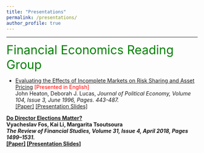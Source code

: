 ```yaml
---
title: "Presentations"
permalink: /presentations/
author_profile: true
---
```


---

<font size="6" color="green">Financial Economics Reading Group</font> 

- [Evaluating the Effects of Incomplete Markets on Risk Sharing and Asset Pricing]() <font color="red">[Presented in English]</font> <br>
  John Heaton, Deborah J. Lucas, <i> Journal of Political Economy, Volume 104, Issue 3, June 1996, Pages. 443-487. </i><br>
  [[Paper]](https://www.jstor.org/stable/2138860)
  [[Presentation Slides]]()

<b>[Do Director Elections Matter?](https://teias.institute/seminar-2/)</b><br>
<b>Vyacheslav Fos‚ Kai Li, Margarita Tsoutsoura<br>
<i> The Review of Financial Studies, Volume 31, Issue 4, April 2018, Pages 1499–1531. </i><br>
[[Paper]](https://doi.org/10.1093/rfs/hhx078)
[[Presentation Slides]]()
